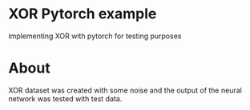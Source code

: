 # XOR Pytorch example
 implementing XOR with pytorch for testing purposes

# About

XOR dataset was created with some noise and the output of the neural network was tested with test data.